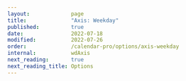 ```yaml
---
layout:             page
title:              "Axis: Weekday"
published:          true
date:               2022-07-18
modified:           2022-07-26
order:              /calendar-pro/options/axis-weekday
internal:           wdAxis
next_reading:       true
next_reading_title: Options
---
```


